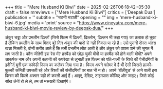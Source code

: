 +++
title = "Mere Husband Ki Biwi"
date = 2025-02-26T06:18:42+05:30
draft = false
mreviews = ["Mere Husband Ki Biwi"]
critics = ['Deepak Dua']
publication = ''
subtitle = "चटनी चटाती"
opening = ""
img = 'mere-husband-ki-biwi-6.jpg'
media = 'print'
source = "https://www.cineyatra.com/mere-husband-ki-biwi-movie-review-by-deepak-dua/"
+++

अंकुर चड्ढा और प्रभलीन ढिल्लों (जिसे फिल्म में ढिल्लों, ढिल्लोन, ढिल्लन भी कहा गया) का तलाक हो चुका है लेकिन प्रभलीन के साथ बिताए बुरे दिन अंकुर की यादों से नहीं निकल पा रहे हैं। उसे पुरानी दोस्त अंतरा खन्ना मिलती है, दोनों करीब आते हैं कि तभी प्रभलीन लौट आती है और अंकुर को वापस पाने की जुगत में लग जाती है। कौन जीतेगी इस रेस में? हस्बैंड को छोड़ चुकी बीवी या हस्बैंड की होने वाली बीवी? अपने आकर्षक नाम और अपनी कहानी की रूपरेखा से लुभाती इस फिल्म को पति-पत्नी के रिश्ते की पेचीदगियों के इर्दगिर्द बुनी एक कॉमेडी फिल्म का कलेवर दिया गया है। फिल्म अपने फ्लेवर में है भी ऐसी जिससे हल्की-फुल्की कॉमेडी उपजती रहे और रिश्तों की संजीदगियों पर बात भी न हो। अपने ‘बॉलीवुड’ से आने वाली इस किस्म की फिल्में अक्सर यही तो करती आई हैं। आइए, देखिए, टाइमपास कीजिए और जाइए। जिसे कोई सीख लेनी हो ले ले, हम तो मसखरी दिखाएंगे।
